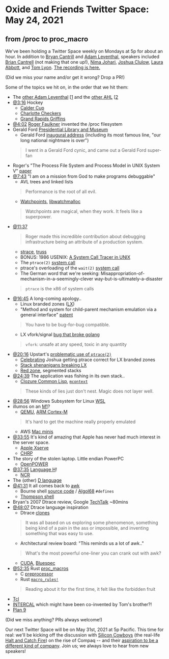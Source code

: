 # Oxide and Friends Twitter Space: May 24, 2021

## from /proc to proc_macro

We've been holding a Twitter Space weekly on Mondays at 5p for about an hour.
In addition to [Bryan Cantrill](https://twitter.com/bcantrill) and
[Adam Leventhal](https://twitter.com/ahl), speakers included
[Brian Cantrell](https://twitter.com/briancantrell) (not making that one up!),
[Nima Johari](https://twitter.com/NimaJohari),
[Joshua Clulow](https://twitter.com/jmclulow),
[Laura Abbott](https://twitter.com/openlabbott), and
[Tom Lyon](https://twitter.com/aka_pugs).
[The recording is here.](https://youtu.be/85eApYSj3ic)

(Did we miss your name and/or get it wrong? Drop a PR!)

Some of the topics we hit on, in the order that we hit them:

- The [other Adam Leventhal](https://twitter.com/adamleventhal)
  [[1](https://twitter.com/AdamLeventhal/status/392036112623206400)
  and the [other AHL](https://twitter.com/theahl)
  [[2](https://twitter.com/TheAHL/status/504697752438456320)
- [@3:16](https://youtu.be/85eApYSj3ic?t=196) Hockey
  - [Calder Cup](https://en.wikipedia.org/wiki/Calder_Cup)
  - [Charlotte Checkers](https://en.wikipedia.org/wiki/Charlotte_Checkers)
  - [Grand Rapids Griffins](https://en.wikipedia.org/wiki/Grand_Rapids_Griffins)
- [@4:02](https://youtu.be/85eApYSj3ic?t=242)
  [Roger Faulkner](https://www.usenix.org/memoriam-roger-faulkner)
  invented the /proc filesystem
- Gerald Ford [Presidential Library and Museum](https://www.fordlibrarymuseum.gov/)
  - Gerald Ford [inaugural address][ford address]
    (including its most famous line, "our long national nightmare is over")
  > I went in a Gerald Ford cynic, and came out a Gerald Ford super-fan
- Roger's "The Process File System and Process Model in UNIX System V" [paper][proc paper]
- [@7:43](https://youtu.be/85eApYSj3ic?t=463)
  "I am on a mission from God to make programs debuggable"
  - AVL trees and linked lists
  > Performance is the root of all evil.
  - [Watchpoints], [libwatchmalloc]
  > Watchpoints are magical, when they work. It feels like a superpower.
- [@11:37](https://youtu.be/85eApYSj3ic?t=697)
  > Roger made this incredible contribution about debugging infrastructure
  > being an attribute of a production system.
  - [strace](https://en.wikipedia.org/wiki/Strace),
    [truss](https://illumos.org/man/truss)
  - BONUS: 1986 USENIX: [A System Call Tracer in UNIX][syscall tracer]
  - The `ptrace(2)` [system call](https://man7.org/linux/man-pages/man2/ptrace.2.html)
  - ptrace's overloading of the `wait(2)`
    [system call](https://man7.org/linux/man-pages/man2/waitpid.2.html)
  - The German word that we're seeking:
    Misappropriation-of-mechanism-in-a-seemingly-clever way-but-is-ultimately-a-disaster
  > `ptrace` is the x86 of system calls
- [@16:45](https://youtu.be/85eApYSj3ic?t=1005) A long-coming apology..
  - Linux branded zones ([LX](https://illumos.org/docs/about/features/#lx-linux-emulation))
  - "Method and system for child-parent mechanism emulation via a general interface"
    [patent](https://patents.google.com/patent/US20080133214)
  > You have to be bug-for-bug compatible.
  - LX vfork/signal [bug that broke golang](https://smartos.org/bugview/OS-7121)
  > `vfork`: unsafe at any speed, toxic in any quantity
- [@20:16](https://youtu.be/85eApYSj3ic?t=1216)
  Upstart's [problematic use of `ptrace(2)`][upstart ptrace]
  - [Celebrating](https://twitter.com/bcantrill/status/566053940194594816)
    Joshua getting ptrace correct for LX branded zones
  - [Stack shenanigans breaking LX](https://smartos.org/bugview/OS-4215)
  - [Red zone](https://en.wikipedia.org/wiki/Red_zone_(computing)), segmented stacks
- [@24:39](https://youtu.be/85eApYSj3ic?t=1479)
  The application was fishing in its own stack..
  - [Clozure Common Lisp](https://en.wikipedia.org/wiki/Clozure_CL),
    [`mcontext`](https://man7.org/linux/man-pages/man2/getcontext.2.html)
  > These kinds of lies just don't nest. Magic does not layer well.
- [@28:56](https://youtu.be/85eApYSj3ic?t=1736)
  Windows Subsystem for Linux [WSL](https://docs.microsoft.com/en-us/windows/wsl/about)
- illumos on an [M1](https://en.wikipedia.org/wiki/Apple_M1)?
  - [QEMU](https://en.wikipedia.org/wiki/QEMU),
    [ARM Cortex-M](https://en.wikipedia.org/wiki/ARM_Cortex-M)
  > It's hard to get the machine really properly emulated
  - AWS [Mac minis](https://techcrunch.com/2020/11/30/aws-brings-the-mac-mini-to-its-cloud/)
- [@33:55](https://youtu.be/85eApYSj3ic?t=2035)
  It's kind of amazing that Apple has never had much interest in the server space.
  - [Apple Xserve](https://en.wikipedia.org/wiki/Xserve)
  - [CHRP](https://en.wikipedia.org/wiki/Common_Hardware_Reference_Platform)
- The story of the stolen laptop. Little endian PowerPC
  - [OpenPOWER](https://en.wikipedia.org/wiki/OpenPOWER_Foundation)
- [@37:35](https://youtu.be/85eApYSj3ic?t=2255)
  [Language H](https://en.wikipedia.org/wiki/Language_H)!
  - [NCR](https://en.wikipedia.org/wiki/NCR_Corporation)
- The (other) [D language](https://dlang.org/)
- [@41:31](https://youtu.be/85eApYSj3ic?t=2491) It all comes back to
  [awk](https://en.wikipedia.org/wiki/AWK#History)
  - Bourne shell [source code][bash def] /
    [Algol68](https://en.wikipedia.org/wiki/ALGOL_68) `#defines`
  - [Thompson shell](https://en.wikipedia.org/wiki/Thompson_shell)
- Bryan's 2007 Dtrace review, Google [TechTalk](https://youtu.be/6chLw2aodYQ) ~80mins
- [@48:07](https://youtu.be/85eApYSj3ic?t=2887) Dtrace language inspiration
  - Dtrace [clones](http://dtrace.org/blogs/ahl/2007/08/02/dtrace-knockoffs/)
  > It was all based on us exploring some phenomenon,
  > something being kind of a pain in the ass or impossible,
  > and inventing something that was easy to use.
  - Architectural review board: "This reminds us a lot of awk.."
  > What's the most powerful one-liner you can crank out with awk?
  - [CUDA](https://en.wikipedia.org/wiki/CUDA),
    [Bluespec](https://en.wikipedia.org/wiki/Bluespec)
- [@52:35](https://youtu.be/85eApYSj3ic?t=3155)
  Rust [proc_macros][proc macro]
  - C [preprocessor](https://en.wikipedia.org/wiki/C_preprocessor)
  - Rust [`macro_rules!`](https://doc.rust-lang.org/beta/rust-by-example/macros.html)
  > Reading about it for the first time, it felt like the forbidden fruit
- [Tcl](https://en.wikipedia.org/wiki/Tcl)
- [INTERCAL](https://en.wikipedia.org/wiki/INTERCAL)
  which might have been co-invented by Tom's brother?!
- [Plan 9](https://en.wikipedia.org/wiki/Plan_9_from_Bell_Labs)

(Did we miss anything? PRs always welcome!)

Our next Twitter Space will be on May 31st, 2021 at 5p Pacific.
This time for real: we'll be kicking off the discussion with
[Silicon Cowboys](https://www.imdb.com/title/tt4938484/) (the real-life
[Halt and Catch Fire](https://en.wikipedia.org/wiki/Halt_and_Catch_Fire_(TV_series)))
on the rise of Compaq -- and their
[aspiration to be a different kind of company](https://twitter.com/sdtuck/status/1393453302675771392).
Join us; we always love to hear from new speakers!

[ford address]: https://en.wikipedia.org/wiki/Inauguration_of_Gerald_Ford#Remarks_upon_swearing-in
[proc paper]: https://www.usenix.org/sites/default/files/usenix_winter91_faulkner.pdf
[syscall tracer]: https://drive.google.com/file/d/1-w5GH2Vr0VtRd-4DS0082H2YTby4M9vL/view?usp=sharing
[upstart ptrace]: https://blueprints.launchpad.net/ubuntu/+spec/foundations-q-upstart-overcome-ptrace-limitations
[bash def]: https://www.tuhs.org/cgi-bin/utree.pl?file=V7/usr/src/cmd/sh/main.c
[proc macro]: https://doc.rust-lang.org/book/ch19-06-macros.html#attribute-like-macros
[libwatchmalloc]: https://github.com/illumos/illumos-gate/tree/master/usr/src/lib/watchmalloc
[watchpoints]: http://dtrace.org/blogs/eschrock/2004/07/17/watchpoints-features-in-solaris-10/


